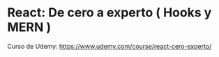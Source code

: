 # React: De cero a experto ( Hooks y MERN )

Curso de Udemy: https://www.udemy.com/course/react-cero-experto/

